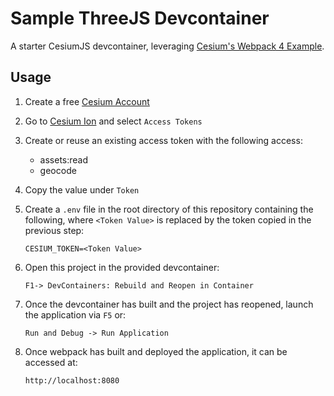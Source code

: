 # Sample ThreeJS Devcontainer
A starter CesiumJS devcontainer, leveraging [Cesium's Webpack 4 Example](https://github.com/CesiumGS/cesium-webpack-example/tree/main/webpack-4).

## Usage
1. Create a free [Cesium Account](https://ion.cesium.com/signup/)

1. Go to [Cesium Ion](https://ion.cesium.com) and select `Access Tokens`

1. Create or reuse an existing access token with the following access:
    - assets:read
    - geocode

1. Copy the value under `Token`

1. Create a `.env` file in the root directory of this repository containing the following, where `<Token Value>` is replaced by the token copied in the previous step:
    ````
    CESIUM_TOKEN=<Token Value>
    ````

1. Open this project in the provided devcontainer:
    ```
    F1-> DevContainers: Rebuild and Reopen in Container
    ```

1. Once the devcontainer has built and the project has reopened, launch the application via `F5` or:
    ```
    Run and Debug -> Run Application
    ```

1. Once webpack has built and deployed the application, it can be accessed at:
    ```
    http://localhost:8080
    ```